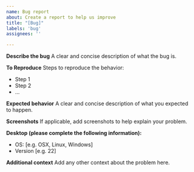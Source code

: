 ```yaml
---
name: Bug report
about: Create a report to help us improve
title: "[Bug]"
labels: 'bug'
assignees: ''

---
```


**Describe the bug**
A clear and concise description of what the bug is.

**To Reproduce**
Steps to reproduce the behavior:
- Step 1
- Step 2
- ...

**Expected behavior**
A clear and concise description of what you expected to happen.

**Screenshots**
If applicable, add screenshots to help explain your problem.

**Desktop (please complete the following information):**
 - OS: [e.g. OSX, Linux, Windows]
 - Version [e.g. 22]

**Additional context**
Add any other context about the problem here.
